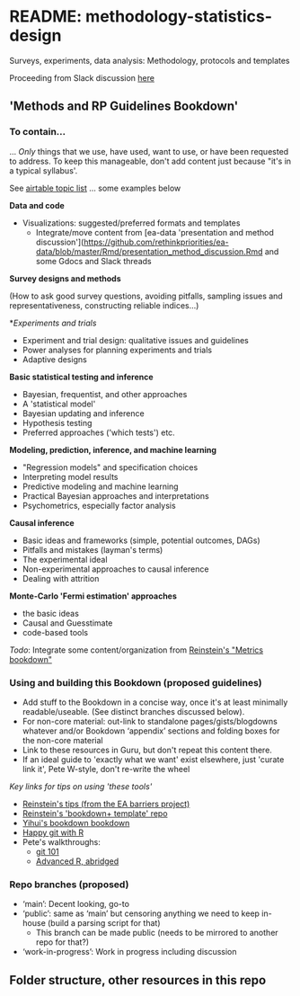 # README: methodology-statistics-design
Surveys, experiments, data analysis: Methodology, protocols and templates

Proceeding from Slack discussion [here](https://rethinkpriorities.slack.com/archives/G01962YABHB/p1636393408082200)


## 'Methods and RP Guidelines Bookdown'

### To contain...

... *Only* things that we use, have used, want to use, or have been requested to address. To keep this manageable, don't add content just because "it's in a typical syllabus'.

See [airtable topic list](https://airtable.com/shrK7Pc0K8JPjmQkN) ... some examples below

**Data and code**

- Visualizations: suggested/preferred formats and templates
     - Integrate/move content from [ea-data 'presentation and method discussion'](https://github.com/rethinkpriorities/ea-data/blob/master/Rmd/presentation_method_discussion.Rmd and some Gdocs and Slack threads

**Survey designs and methods**

(How to ask good survey questions, avoiding pitfalls, sampling issues and representativeness, constructing reliable indices...)

**Experiments and trials*

- Experiment and trial design: qualitative issues and guidelines
- Power analyses for planning experiments and trials
- Adaptive designs

**Basic statistical testing and inference**

- Bayesian, frequentist, and other approaches
- A 'statistical model'
- Bayesian updating and inference
- Hypothesis testing
- Preferred approaches ('which tests') etc.

**Modeling, prediction, inference, and machine learning**

- "Regression models" and specification choices
- Interpreting model results
- Predictive modeling and machine learning
- Practical Bayesian approaches and interpretations
- Psychometrics, especially factor analysis

**Causal inference**

- Basic ideas and frameworks (simple, potential outcomes, DAGs)
- Pitfalls and mistakes (layman's terms)
- The experimental ideal
- Non-experimental approaches to causal inference
- Dealing with attrition

**Monte-Carlo 'Fermi estimation' approaches**

- the basic ideas
- Causal and Guesstimate
- code-based tools

*Todo*: Integrate some content/organization from [Reinstein's "Metrics bookdown"](https://daaronr.github.io/metrics_discussion/introduction.html)

### Using and building this Bookdown (proposed guidelines)

- Add stuff to the Bookdown in a concise way, once it's at least minimally readable/useable. (See distinct branches discussed below).
- For non-core material: out-link to standalone pages/gists/blogdowns whatever and/or Bookdown ‘appendix’ sections and folding boxes for the non-core material
- Link to these resources in Guru, but don't repeat this content there.
- If an ideal guide to 'exactly what we want' exist elsewhere, just 'curate link it', Pete W-style, don't re-write the wheel

*Key links for tips on using 'these tools'*

- [Reinstein's tips (from the EA barriers project)](https://daaronr.github.io/ea_giving_barriers/bookdown-appendix.html)
- [Reinstein's 'bookdown+ template' repo](https://github.com/daaronr/dr-rstuff/tree/master/bookdown_template)
- [Yihui's bookdown bookdown](https://bookdown.org/yihui/bookdown/)
- [Happy git with R](https://happygitwithr.com/)
- Pete's walkthroughs:
    - [git 101](https://gist.github.com/peterhurford/4d43aa5d6de114c0c741ba664c9c5ff5)
    - [Advanced R, abridged](https://gist.github.com/peterhurford/72dbd44e0a34e29297485a8cf679cf73)

### Repo branches (proposed)

- ‘main’: Decent looking, go-to
- ‘public’: same as ‘main’ but censoring anything we need to keep in-house (build a parsing script for that)
    - This branch can be made public (needs to be mirrored to another repo for that?)
- ‘work-in-progress’: Work in progress including discussion

## Folder structure, other resources in this repo

